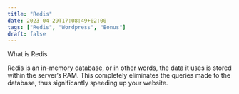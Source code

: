 ```yaml
---
title: "Redis"
date: 2023-04-29T17:08:49+02:00
tags: ["Redis", "Wordpress", "Bonus"]
draft: false
---
```


What is Redis

Redis is an in-memory database, or in other words, the data it uses is stored within the server’s RAM. This completely eliminates the queries made to the database, thus significantly speeding up your website.


